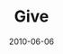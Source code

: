 ---
layout: message
category: message
series: "Lavish"
title: "Give"
date: 2010-06-06
program-description: "Brian Tome talks about what it looks like to give grace."
program: "http://www.crossroads.net/players/media/hq/06_05-06_10Program.pdf"
program-title: "Give (Program)"
audio-description: "Brian Tome talks about what it looks like to give grace."
audio: "http://s3.amazonaws.com/crossroadsaudiomessages/Lavish05.mp3"
audio-title: "Give"
audio-duration: "28&#58;59"
video-description: "Brian Tome talks about what it looks like to give grace."
video-title: "Give"
video: "https://s3.amazonaws.com/crossroadsvideomessages/Lavish05.mp4"
video-poster: "https://www.crossroads.net/uploadedfiles/Lavish05_Still.jpg"
---